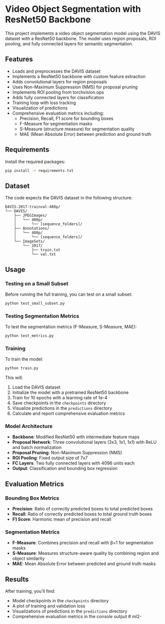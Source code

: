 # Video Object Segmentation with ResNet50 Backbone

This project implements a video object segmentation model using the DAVIS dataset with a ResNet50 backbone. The model uses region proposals, ROI pooling, and fully connected layers for semantic segmentation.

## Features

- Loads and preprocesses the DAVIS dataset
- Implements a ResNet50 backbone with custom feature extraction
- Adds convolutional layers for region proposals
- Uses Non-Maximum Suppression (NMS) for proposal pruning
- Implements ROI pooling from torchvision.ops
- Adds fully connected layers for classification
- Training loop with loss tracking
- Visualization of predictions
- Comprehensive evaluation metrics including:
  - Precision, Recall, F1 score for bounding boxes
  - F-Measure for segmentation masks
  - S-Measure (structure measure) for segmentation quality
  - MAE (Mean Absolute Error) between prediction and ground truth

## Requirements

Install the required packages:

```bash
pip install -r requirements.txt
```

## Dataset

The code expects the DAVIS dataset in the following structure:

```
DAVIS-2017-trainval-480p/
└── DAVIS/
    ├── JPEGImages/
    │   └── 480p/
    │       └── [sequence_folders]/
    ├── Annotations/
    │   └── 480p/
    │       └── [sequence_folders]/
    └── ImageSets/
        └── 2017/
            ├── train.txt
            └── val.txt
```

## Usage

### Testing on a Small Subset

Before running the full training, you can test on a small subset:

```bash
python test_small_subset.py
```

### Testing Segmentation Metrics

To test the segmentation metrics (F-Measure, S-Measure, MAE):

```bash
python test_metrics.py
```

### Training

To train the model:

```bash
python train.py
```

This will:
1. Load the DAVIS dataset
2. Initialize the model with a pretrained ResNet50 backbone
3. Train for 10 epochs with a learning rate of 1e-4
4. Save checkpoints in the `checkpoints` directory
5. Visualize predictions in the `predictions` directory
6. Calculate and report comprehensive evaluation metrics

### Model Architecture

- **Backbone**: Modified ResNet50 with intermediate feature maps
- **Proposal Network**: Three convolutional layers (3x3, 1x1, 1x1) with ReLU and batch normalization
- **Proposal Pruning**: Non-Maximum Suppression (NMS)
- **ROI Pooling**: Fixed output size of 7x7
- **FC Layers**: Two fully connected layers with 4096 units each
- **Output**: Classification and bounding box regression

## Evaluation Metrics

### Bounding Box Metrics
- **Precision**: Ratio of correctly predicted boxes to total predicted boxes
- **Recall**: Ratio of correctly predicted boxes to total ground truth boxes
- **F1 Score**: Harmonic mean of precision and recall

### Segmentation Metrics
- **F-Measure**: Combines precision and recall with β=1 for segmentation masks
- **S-Measure**: Measures structure-aware quality by combining region and object similarity
- **MAE**: Mean Absolute Error between predicted and ground truth masks

## Results

After training, you'll find:
- Model checkpoints in the `checkpoints` directory
- A plot of training and validation loss
- Visualizations of predictions in the `predictions` directory
- Comprehensive evaluation metrics in the console output #   m l 2 -  
 